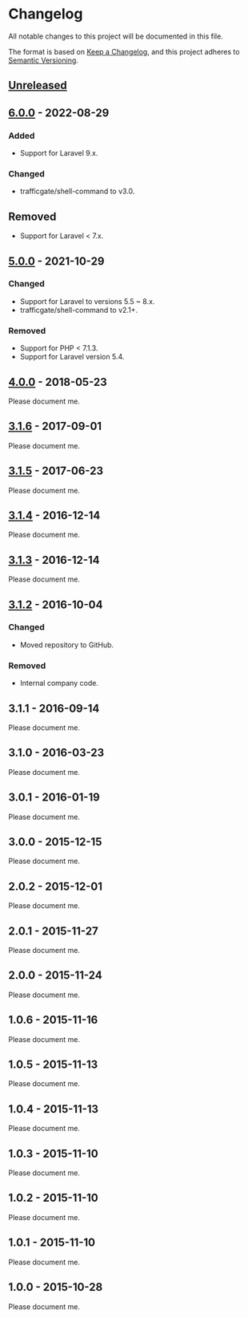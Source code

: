 # Changelog
All notable changes to this project will be documented in this file.

The format is based on [Keep a Changelog](https://keepachangelog.com/en/1.0.0/),
and this project adheres to [Semantic Versioning](https://semver.org/spec/v2.0.0.html).

## [Unreleased]

## [6.0.0] - 2022-08-29

### Added

- Support for Laravel 9.x.

### Changed

- trafficgate/shell-command to v3.0.

## Removed

- Support for Laravel < 7.x.

## [5.0.0] - 2021-10-29

### Changed

- Support for Laravel to versions 5.5 ~ 8.x.
- trafficgate/shell-command to v2.1+.

### Removed

- Support for PHP < 7.1.3.
- Support for Laravel version 5.4.

## [4.0.0] - 2018-05-23

Please document me.

## [3.1.6] - 2017-09-01

Please document me.

## [3.1.5] - 2017-06-23

Please document me.

## [3.1.4] - 2016-12-14

Please document me.

## [3.1.3] - 2016-12-14

Please document me.

## [3.1.2] - 2016-10-04

### Changed

- Moved repository to GitHub.

### Removed

- Internal company code.

## 3.1.1 - 2016-09-14

Please document me.

## 3.1.0 - 2016-03-23

Please document me.

## 3.0.1 - 2016-01-19

Please document me.

## 3.0.0 - 2015-12-15

Please document me.

## 2.0.2 - 2015-12-01

Please document me.

## 2.0.1 - 2015-11-27

Please document me.

## 2.0.0 - 2015-11-24

Please document me.

## 1.0.6 - 2015-11-16

Please document me.

## 1.0.5 - 2015-11-13

Please document me.

## 1.0.4 - 2015-11-13

Please document me.

## 1.0.3 - 2015-11-10

Please document me.

## 1.0.2 - 2015-11-10

Please document me.

## 1.0.1 - 2015-11-10

Please document me.

## 1.0.0 - 2015-10-28

Please document me.

[Unreleased]: https://github.com/trafficgate/transferer/compare/v6.0.0...HEAD
[6.0.0]: https://github.com/trafficgate/transferer/compare/v5.0.0...v6.0.0
[5.0.0]: https://github.com/trafficgate/transferer/compare/v4.0.0...v5.0.0
[4.0.0]: https://github.com/trafficgate/transferer/compare/v3.1.6...v4.0.0
[3.1.6]: https://github.com/trafficgate/transferer/compare/v3.1.5...v3.1.6
[3.1.5]: https://github.com/trafficgate/transferer/compare/v3.1.4...v3.1.5
[3.1.4]: https://github.com/trafficgate/transferer/compare/v3.1.3...v3.1.4
[3.1.3]: https://github.com/trafficgate/transferer/compare/v3.1.2...v3.1.3
[3.1.2]: https://github.com/trafficgate/transferer/releases/tag/v3.1.2

